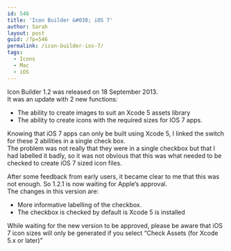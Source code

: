 ```yaml
---
id: 546
title: 'Icon Builder &#038; iOS 7'
author: Sarah
layout: post
guid: /?p=546
permalink: /icon-builder-ios-7/
tags:
  - Icons
  - Mac
  - iOS
---
```

Icon Builder 1.2 was released on 18 September 2013.  
It was an update with 2 new functions:

  * The ability to create images to suit an Xcode 5 assets library 
  * The ability to create icons with the required sizes for IOS 7 apps. 

Knowing that iOS 7 apps can only be built using Xcode 5, I linked the switch for these 2 abilities in a single check box.  
The problem was not really that they were in a single checkbox but that I had labelled it badly, so it was not obvious that this was what needed to be checked to create iOS 7 sized icon files.

After some feedback from early users, it became clear to me that this was not enough. So 1.2.1 is now waiting for Apple&#8217;s approval.  
The changes in this version are:

  * More informative labelling of the checkbox. 
  * The checkbox is checked by default is Xcode 5 is installed 

While waiting for the new version to be approved, please be aware that iOS 7 icon sizes will only be generated if you select &#8220;Check Assets (for Xcode 5.x or later)&#8221;